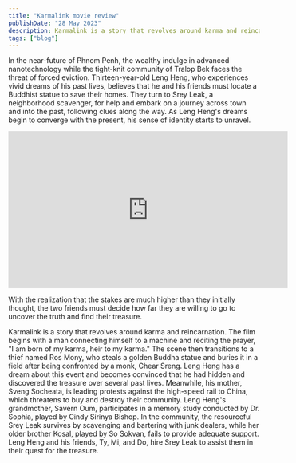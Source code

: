 ```yaml
---
title: "Karmalink movie review"
publishDate: "28 May 2023"
description: Karmalink is a story that revolves around karma and reincarnation
tags: ["blog"]
---
```


In the near-future of Phnom Penh, the wealthy indulge in advanced nanotechnology while the tight-knit community of Tralop Bek faces the threat of forced eviction. Thirteen-year-old Leng Heng, who experiences vivid dreams of his past lives, believes that he and his friends must locate a Buddhist statue to save their homes. They turn to Srey Leak, a neighborhood scavenger, for help and embark on a journey across town and into the past, following clues along the way. As Leng Heng's dreams begin to converge with the present, his sense of identity starts to unravel.

<iframe src="https://www.youtube.com/embed/aNzT8NiNy_0" title="YouTube video player" allow="accelerometer; autoplay; clipboard-write; encrypted-media; gyroscope; picture-in-picture; web-share" allowfullscreen width="560" height="315" frameborder="0"></iframe>

With the realization that the stakes are much higher than they initially thought, the two friends must decide how far they are willing to go to uncover the truth and find their treasure.

Karmalink is a story that revolves around karma and reincarnation. The film begins with a man connecting himself to a machine and reciting the prayer, "I am born of my karma, heir to my karma." The scene then transitions to a thief named Ros Mony, who steals a golden Buddha statue and buries it in a field after being confronted by a monk, Chear Sreng. Leng Heng has a dream about this event and becomes convinced that he had hidden and discovered the treasure over several past lives. Meanwhile, his mother, Sveng Socheata, is leading protests against the high-speed rail to China, which threatens to buy and destroy their community. Leng Heng's grandmother, Savern Oum, participates in a memory study conducted by Dr. Sophia, played by Cindy Sirinya Bishop. In the community, the resourceful Srey Leak survives by scavenging and bartering with junk dealers, while her older brother Kosal, played by So Sokvan, fails to provide adequate support. Leng Heng and his friends, Ty, Mi, and Do, hire Srey Leak to assist them in their quest for the treasure.
